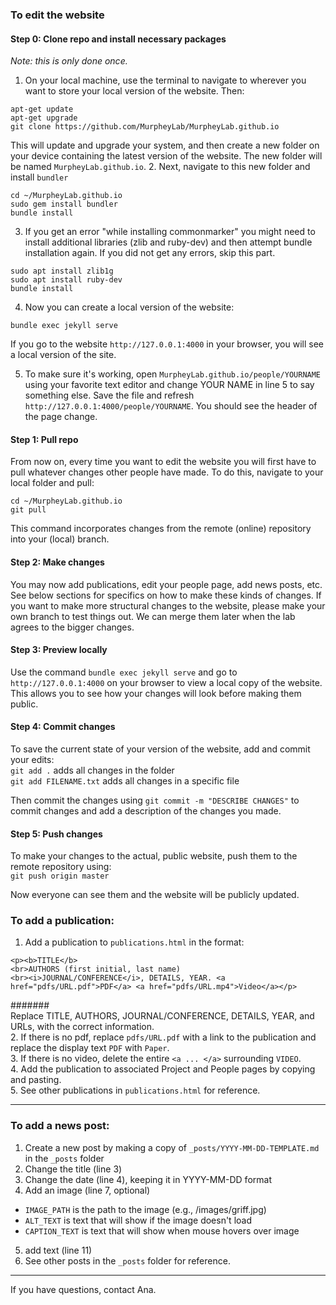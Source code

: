 ### To edit the website
#### Step 0: Clone repo and install necessary packages
*Note: this is only done once.*   
1. On your local machine, use the terminal to navigate to wherever you want to store your local version of the website. Then:
```
apt-get update
apt-get upgrade
git clone https://github.com/MurpheyLab/MurpheyLab.github.io
```
This will update and upgrade your system, and then create a new folder on your device containing the latest version of the website. The new folder will be named `MurpheyLab.github.io`.
2. Next, navigate to this new folder and install `bundler`
```
cd ~/MurpheyLab.github.io
sudo gem install bundler
bundle install
```
3. If you get an error "while installing commonmarker" you might need to install additional libraries (zlib and ruby-dev) and then attempt bundle installation again. If you did not get any errors, skip this part.
 ```
sudo apt install zlib1g
sudo apt install ruby-dev
bundle install
```  
4. Now you can create a local version of the website:
```
bundle exec jekyll serve
```
If you go to the website `http://127.0.0.1:4000` in your browser, you will see a local version of the site.    

5. To make sure it's working, open `MurpheyLab.github.io/people/YOURNAME` using your favorite text editor and change YOUR NAME in line 5 to say something else. Save the file and refresh `http://127.0.0.1:4000/people/YOURNAME`. You should see the header of the page change.

#### Step 1: Pull repo
From now on, every time you want to edit the website you will first have to pull whatever changes other people have made. To do this, navigate to your local folder and pull:
```
cd ~/MurpheyLab.github.io
git pull
```
This command incorporates changes from the remote (online) repository into your (local) branch.

#### Step 2: Make changes
You may now add publications, edit your people page, add news posts, etc. See below sections for specifics on how to make these kinds of changes. If you want to make more structural changes to the website, please make your own branch to test things out. We can merge them later when the lab agrees to the bigger changes.

#### Step 3: Preview locally
Use the command `bundle exec jekyll serve` and go to `http://127.0.0.1:4000` on your browser to view a local copy of the website. This allows you to see how your changes will look before making them public.

#### Step 4: Commit changes
To save the current state of your version of the website, add and commit your edits:   
`git add .` adds all changes in the folder   
`git add FILENAME.txt` adds all changes in a specific file   

Then commit the changes using `git commit -m "DESCRIBE CHANGES"` to commit changes and add a description of  the changes you made.

#### Step 5: Push changes
To make your changes to the actual, public website, push them to the remote repository using:   
 `git push origin master`

Now everyone can see them and the website will be publicly updated.

### To add a publication:
1. Add a publication to `publications.html` in the format:
```
<p><b>TITLE</b>
<br>AUTHORS (first initial, last name)
<br><i>JOURNAL/CONFERENCE</i>, DETAILS, YEAR. <a href="pdfs/URL.pdf">PDF</a> <a href="pdfs/URL.mp4">Video</a></p>
```
#######  
Replace TITLE, AUTHORS, JOURNAL/CONFERENCE, DETAILS, YEAR, and URLs, with the correct information.   
2. If there is no pdf, replace `pdfs/URL.pdf` with a link to the publication and replace the display text `PDF` with `Paper`.   
3. If there is no video, delete the entire `<a ... </a>` surrounding `VIDEO`.   
4. Add the publication to associated Project and People pages by copying and pasting.   
5. See other publications in `publications.html` for reference.     

---
### To add a news post:
1. Create a new post by making a copy of `_posts/YYYY-MM-DD-TEMPLATE.md` in the `_posts` folder
2. Change the title (line 3)
3. Change the date (line 4), keeping it in YYYY-MM-DD format
4. Add an image (line 7, optional)
  - `IMAGE_PATH` is the path to the image (e.g., /images/griff.jpg)
  - `ALT_TEXT` is text that will show if the image doesn't load
  - `CAPTION_TEXT` is text that will show when mouse hovers over image
5. add text (line 11)
6. See other posts in the `_posts` folder for reference.


---   
If you have questions, contact Ana.
